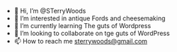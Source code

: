 - 👋 Hi, I’m @STerryWoods
- 👀 I’m interested in antique Fords and cheesemaking
- 🌱 I’m currently learning The guts of Wordpress
- 💞️ I’m looking to collaborate on tge guts of WordPress
- 📫 How to reach me sterrywoods@gmail.com


<!---
STerryWoods/STerryWoods is a ✨ special ✨ repository because its `README.md` (this file) appears on your GitHub profile.
You can click the Preview link to take a look at your changes.
--->
